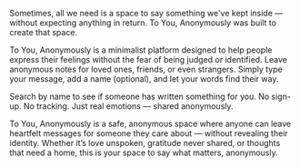 Sometimes, all we need is a space to say something we've kept inside — without expecting anything in return. To You, Anonymously was built to create that space.

To You, Anonymously is a minimalist platform designed to help people express their feelings without the fear of being judged or identified. Leave anonymous notes for loved ones, friends, or even strangers. Simply type your message, add a name (optional), and let your words find their way.

Search by name to see if someone has written something for you.
No sign-up. No tracking. Just real emotions — shared anonymously.

To You, Anonymously is a safe, anonymous space where anyone can leave heartfelt messages for someone they care about — without revealing their identity. Whether it’s love unspoken, gratitude never shared, or thoughts that need a home, this is your space to say what matters, anonymously.

